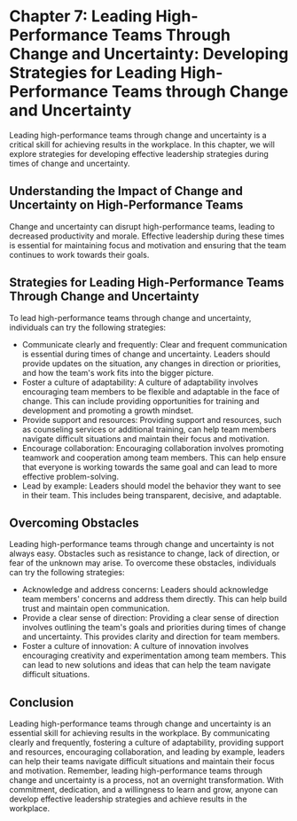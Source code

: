 Chapter 7: Leading High-Performance Teams Through Change and Uncertainty: Developing Strategies for Leading High-Performance Teams through Change and Uncertainty
=================================================================================================================================================================

Leading high-performance teams through change and uncertainty is a critical skill for achieving results in the workplace. In this chapter, we will explore strategies for developing effective leadership strategies during times of change and uncertainty.

Understanding the Impact of Change and Uncertainty on High-Performance Teams
----------------------------------------------------------------------------

Change and uncertainty can disrupt high-performance teams, leading to decreased productivity and morale. Effective leadership during these times is essential for maintaining focus and motivation and ensuring that the team continues to work towards their goals.

Strategies for Leading High-Performance Teams Through Change and Uncertainty
----------------------------------------------------------------------------

To lead high-performance teams through change and uncertainty, individuals can try the following strategies:

* Communicate clearly and frequently: Clear and frequent communication is essential during times of change and uncertainty. Leaders should provide updates on the situation, any changes in direction or priorities, and how the team's work fits into the bigger picture.
* Foster a culture of adaptability: A culture of adaptability involves encouraging team members to be flexible and adaptable in the face of change. This can include providing opportunities for training and development and promoting a growth mindset.
* Provide support and resources: Providing support and resources, such as counseling services or additional training, can help team members navigate difficult situations and maintain their focus and motivation.
* Encourage collaboration: Encouraging collaboration involves promoting teamwork and cooperation among team members. This can help ensure that everyone is working towards the same goal and can lead to more effective problem-solving.
* Lead by example: Leaders should model the behavior they want to see in their team. This includes being transparent, decisive, and adaptable.

Overcoming Obstacles
--------------------

Leading high-performance teams through change and uncertainty is not always easy. Obstacles such as resistance to change, lack of direction, or fear of the unknown may arise. To overcome these obstacles, individuals can try the following strategies:

* Acknowledge and address concerns: Leaders should acknowledge team members' concerns and address them directly. This can help build trust and maintain open communication.
* Provide a clear sense of direction: Providing a clear sense of direction involves outlining the team's goals and priorities during times of change and uncertainty. This provides clarity and direction for team members.
* Foster a culture of innovation: A culture of innovation involves encouraging creativity and experimentation among team members. This can lead to new solutions and ideas that can help the team navigate difficult situations.

Conclusion
----------

Leading high-performance teams through change and uncertainty is an essential skill for achieving results in the workplace. By communicating clearly and frequently, fostering a culture of adaptability, providing support and resources, encouraging collaboration, and leading by example, leaders can help their teams navigate difficult situations and maintain their focus and motivation. Remember, leading high-performance teams through change and uncertainty is a process, not an overnight transformation. With commitment, dedication, and a willingness to learn and grow, anyone can develop effective leadership strategies and achieve results in the workplace.
